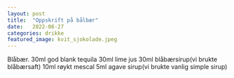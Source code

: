 ```yaml
---
layout: post
title:  "Oppskrift på bålbær"
date:   2022-06-27
categories: drikke
featured_image: kvit_sjokolade.jpeg
---
```


Blåbær. 
30ml god blank tequila
30ml lime jus
30ml blåbærsirup(vi brukte blåbærsaft)
10ml røykt mescal 
5ml agave sirup(vi brukte vanlig simple sirup)